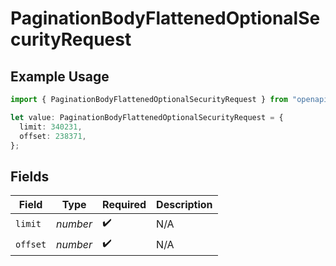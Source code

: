 # PaginationBodyFlattenedOptionalSecurityRequest

## Example Usage

```typescript
import { PaginationBodyFlattenedOptionalSecurityRequest } from "openapi/sdk/models/operations";

let value: PaginationBodyFlattenedOptionalSecurityRequest = {
  limit: 340231,
  offset: 238371,
};
```

## Fields

| Field              | Type               | Required           | Description        |
| ------------------ | ------------------ | ------------------ | ------------------ |
| `limit`            | *number*           | :heavy_check_mark: | N/A                |
| `offset`           | *number*           | :heavy_check_mark: | N/A                |